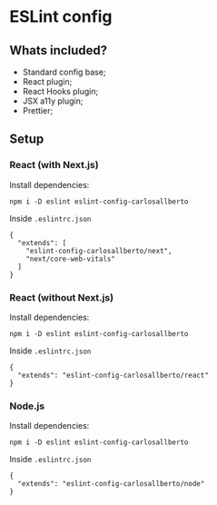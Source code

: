 # ESLint config

## Whats included?

- Standard config base;
- React plugin;
- React Hooks plugin;
- JSX a11y plugin;
- Prettier;

## Setup

### React (with Next.js)

Install dependencies:
```
npm i -D eslint eslint-config-carlosallberto
```
Inside `.eslintrc.json`
```
{
  "extends": [
    "eslint-config-carlosallberto/next", 
    "next/core-web-vitals"
  ]
}
```

### React (without Next.js)

Install dependencies:
```
npm i -D eslint eslint-config-carlosallberto
```
Inside `.eslintrc.json`
```
{
  "extends": "eslint-config-carlosallberto/react"
}
```

### Node.js

Install dependencies:
```
npm i -D eslint eslint-config-carlosallberto
```
Inside `.eslintrc.json`
```
{
  "extends": "eslint-config-carlosallberto/node"
}
```
